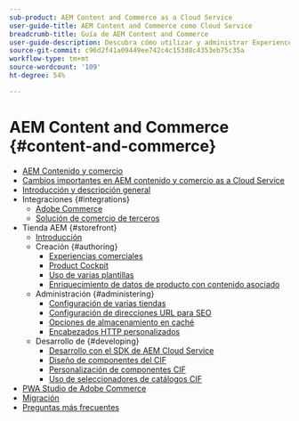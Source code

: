 ```yaml
---
sub-product: AEM Content and Commerce as a Cloud Service
user-guide-title: AEM Content and Commerce como Cloud Service
breadcrumb-title: Guía de AEM Content and Commerce
user-guide-description: Descubra cómo utilizar y administrar Experience Manager Content and Commerce as a Cloud Service.
source-git-commit: c96d2f41a09449ee742c4c153d8c4353eb75c35a
workflow-type: tm+mt
source-wordcount: '109'
ht-degree: 54%

---
```



# AEM Content and Commerce {#content-and-commerce}

+ [AEM Contenido y comercio](/help/commerce-cloud/home.md)
+ [Cambios importantes en AEM contenido y comercio as a Cloud Service](changes.md)
+ [Introducción y descripción general](introduction.md)
+ Integraciones {#integrations}
   + [Adobe Commerce](integrating/magento.md)
   + [Solución de comercio de terceros](integrating/third-party.md)
+ Tienda AEM {#storefront}
   + [Introducción](getting-started.md)
   + Creación {#authoring}
      + [Experiencias comerciales](authoring/authoring-commerce-experiences.md)
      + [Product Cockpit](authoring/product-cockpit.md)
      + [Uso de varias plantillas](authoring/multi-template-usage.md)
      + [Enriquecimiento de datos de producto con contenido asociado](authoring/enrich-product-associated-content.md)
   + Administración {#administering}
      + [Configuración de varias tiendas](configuring/multi-store-setup.md)
      + [Configuración de direcciones URL para SEO](configuring/advanced-url-configuration.md)
      + [Opciones de almacenamiento en caché](configuring/caching.md)
      + [Encabezados HTTP personalizados](/help/commerce-cloud/configuring/custom-http-headers.md)
   + Desarrollo de {#developing}
      + [Desarrollo con el SDK de AEM Cloud Service](develop.md)
      + [Diseño de componentes del CIF](customizing/style-cif-component.md)
      + [Personalización de componentes CIF](customizing/customize-cif-components.md)
      + [Uso de seleccionadores de catálogos CIF](customizing/use-cif-pickers.md)
+ [PWA Studio de Adobe Commerce](/help/commerce-cloud/pwa-studio/getting-started.md)
+ [Migración](migration.md)
+ [Preguntas más frecuentes](faq.md)
